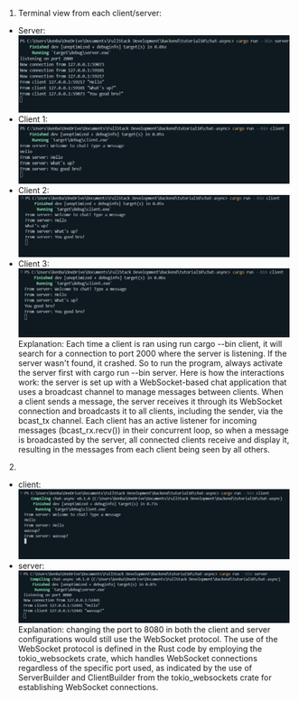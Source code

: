 1. Terminal view from each client/server:
-   Server: ![alt text](image.png)
-   Client 1: ![alt text](image-1.png)
-   Client 2: ![alt text](image-2.png)
-   Client 3: ![alt text](image-3.png)
Explanation: Each time a client is ran using run cargo --bin client, it will search for a connection to port 2000 where the server is listening. If the server wasn't found, it crashed. So to run the program, always activate the server first with cargo run --bin server. Here is how the interactions work: the server is set up with a WebSocket-based chat application that uses a broadcast channel to manage messages between clients. When a client sends a message, the server receives it through its WebSocket connection and broadcasts it to all clients, including the sender, via the bcast_tx channel. Each client has an active listener for incoming messages (bcast_rx.recv()) in their concurrent loop, so when a message is broadcasted by the server, all connected clients receive and display it, resulting in the messages from each client being seen by all others.

2. 
-    client:![alt text](image-4.png)
-    server: ![alt text](image-5.png)
Explanation: changing the port to 8080 in both the client and server configurations would still use the WebSocket protocol. The use of the WebSocket protocol is defined in the Rust code by employing the tokio_websockets crate, which handles WebSocket connections regardless of the specific port used, as indicated by the use of ServerBuilder and ClientBuilder from the tokio_websockets crate for establishing WebSocket connections.